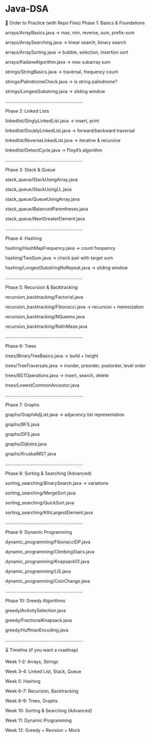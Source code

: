 # Java-DSA


📌 Order to Practice (with Repo Files)
Phase 1: Basics & Foundations

arrays/ArrayBasics.java → max, min, reverse, sum, prefix-sum

arrays/ArraySearching.java → linear search, binary search

arrays/ArraySorting.java → bubble, selection, insertion sort

arrays/KadaneAlgorithm.java → max subarray sum

strings/StringBasics.java → traversal, frequency count

strings/PalindromeCheck.java → is string palindrome?

strings/LongestSubstring.java → sliding window

.............................................................

Phase 2: Linked Lists

linkedlist/SinglyLinkedList.java → insert, print

linkedlist/DoublyLinkedList.java → forward/backward traversal

linkedlist/ReverseLinkedList.java → iterative & recursive

linkedlist/DetectCycle.java → Floyd’s algorithm

.............................................................

Phase 3: Stack & Queue

stack_queue/StackUsingArray.java

stack_queue/StackUsingLL.java

stack_queue/QueueUsingArray.java

stack_queue/BalancedParentheses.java

stack_queue/NextGreaterElement.java

.............................................................

Phase 4: Hashing

hashing/HashMapFrequency.java → count frequency

hashing/TwoSum.java → check pair with target sum

hashing/LongestSubstringNoRepeat.java → sliding window

.............................................................

Phase 5: Recursion & Backtracking

recursion_backtracking/Factorial.java

recursion_backtracking/Fibonacci.java → recursion + memoization

recursion_backtracking/NQueens.java

recursion_backtracking/RatInMaze.java

.............................................................

Phase 6: Trees

trees/BinaryTreeBasics.java → build + height

trees/TreeTraversals.java → inorder, preorder, postorder, level order

trees/BSTOperations.java → insert, search, delete

trees/LowestCommonAncestor.java

.............................................................

Phase 7: Graphs

graphs/GraphAdjList.java → adjacency list representation

graphs/BFS.java

graphs/DFS.java

graphs/Dijkstra.java

graphs/KruskalMST.java

.............................................................

Phase 8: Sorting & Searching (Advanced)

sorting_searching/BinarySearch.java → variations

sorting_searching/MergeSort.java

sorting_searching/QuickSort.java

sorting_searching/KthLargestElement.java

.............................................................

Phase 9: Dynamic Programming

dynamic_programming/FibonacciDP.java

dynamic_programming/ClimbingStairs.java

dynamic_programming/Knapsack01.java

dynamic_programming/LIS.java

dynamic_programming/CoinChange.java

.............................................................

Phase 10: Greedy Algorithms

greedy/ActivitySelection.java

greedy/FractionalKnapsack.java

greedy/HuffmanEncoding.java


.............................................................

⏳ Timeline (if you want a roadmap)

Week 1–2: Arrays, Strings

Week 3–4: Linked List, Stack, Queue

Week 5: Hashing

Week 6–7: Recursion, Backtracking

Week 8–9: Trees, Graphs

Week 10: Sorting & Searching (Advanced)

Week 11: Dynamic Programming

Week 12: Greedy + Revision + Mock